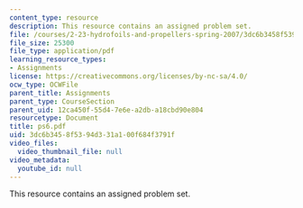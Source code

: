 ```yaml
---
content_type: resource
description: This resource contains an assigned problem set.
file: /courses/2-23-hydrofoils-and-propellers-spring-2007/3dc6b3458f5394d331a100f684f3791f_ps6.pdf
file_size: 25300
file_type: application/pdf
learning_resource_types:
- Assignments
license: https://creativecommons.org/licenses/by-nc-sa/4.0/
ocw_type: OCWFile
parent_title: Assignments
parent_type: CourseSection
parent_uid: 12ca450f-55d4-7e6e-a2db-a18cbd90e804
resourcetype: Document
title: ps6.pdf
uid: 3dc6b345-8f53-94d3-31a1-00f684f3791f
video_files:
  video_thumbnail_file: null
video_metadata:
  youtube_id: null
---
```

This resource contains an assigned problem set.